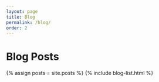 ```yaml
---
layout: page
title: Blog
permalink: /blog/
order: 2
---
```


# Blog Posts

{% assign posts = site.posts %}
{% include blog-list.html %}